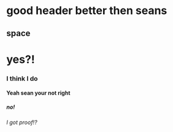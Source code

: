 # good header better then seans 
 ## space
  # yes?!
  ### I think I do
  #### Yeah sean your not right
 ##### no!
  ###### I got proof!?

